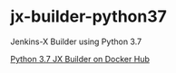 # jx-builder-python37
Jenkins-X Builder using Python 3.7

[Python 3.7 JX Builder on Docker Hub](https://hub.docker.com/r/mbeacom/jx-builder-python37/)
